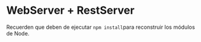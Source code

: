 # WebServer + RestServer

Recuerden que deben de ejecutar ```npm install```para reconstruir los módulos de Node.